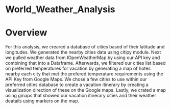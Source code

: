 # World_Weather_Analysis

# Overview

For this analysis, we creared a database of cities based of their latitude and longitudes. We generated the nearby cities data using citipy module. Next we pulled weather data from IOpenWeatherMap by using our API key and combining that into a Dataframe. Afterwards, we filtered our cities list based on preferred temperatures for vacation by generating a map of hotes nearby each city that met the prefered temperature requirements using the API Key from Google Maps. We chose a few cities to use within our preferred cities database to create a vacation itinerary by creating a visualization direction of these on the Google maps. Lastly, we crated a map using gmaps that showed our vacation itinerary cities and their weather deatails using markers on the map.

